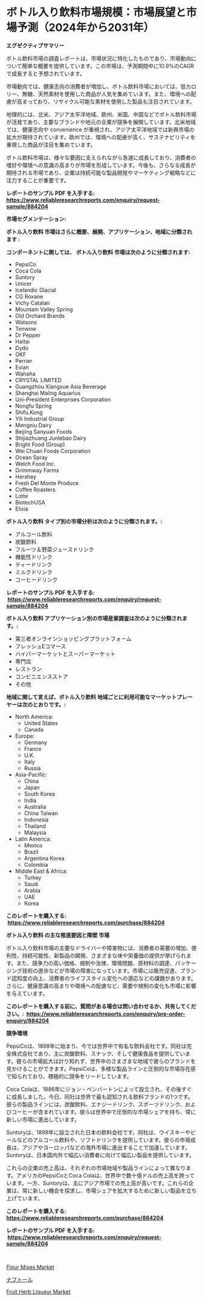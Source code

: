 <p><h1>ボトル入り飲料市場規模：市場展望と市場予測（2024年から2031年）</h1></p><p><strong>エグゼクティブサマリー</strong></p>
<p><p>ボトル飲料市場の調査レポートは、市場状況に特化したものであり、市場動向について簡単な概要を提供しています。この市場は、予測期間中に10.9%のCAGRで成長すると予想されています。</p><p>市場動向では、健康志向の消費者が増加し、ボトル飲料市場においては、低カロリー、無糖、天然素材を使用した商品が人気を集めています。また、環境への配慮が高まっており、リサイクル可能な素材を使用した製品も注目されています。</p><p>地理的には、北米、アジア太平洋地域、欧州、米国、中国などでボトル飲料市場が活発であり、主要なブランドや地元の企業が競争を展開しています。北米地域では、健康志向や convenience が重視され、アジア太平洋地域では新興市場の拡大が期待されています。欧州では、環境への配慮が高く、サステナビリティを重視した商品が注目を集めています。</p><p>ボトル飲料市場は、様々な要因に支えられながら急速に成長しており、消費者の嗜好や環境への意識の高まりが市場を形成しています。今後も、さらなる成長が期待される市場であり、企業は持続可能な製品開発やマーケティング戦略などに注力することが重要です。</p></p>
<p><strong>レポートのサンプル PDF を入手する: <a href="https://www.reliableresearchreports.com/enquiry/request-sample/884204">https://www.reliableresearchreports.com/enquiry/request-sample/884204</a></strong></p>
<p><strong>市場セグメンテーション:</strong></p>
<p><strong> ボトル入り飲料 市場はさらに概要、展開、アプリケーション、地域に分類されます :</strong></p>
<p><strong>コンポーネントに関しては、 ボトル入り飲料 市場は次のように分類されます: &nbsp;</strong></p>
<p><ul><li>PepsiCo</li><li>Coca Cola</li><li>Suntory</li><li>Unicer</li><li>Icelandic Glacial</li><li>CG Roxane</li><li>Vichy Catalan</li><li>Mountain Valley Spring</li><li>Old Orchard Brands</li><li>Watsons</li><li>Tenwow</li><li>Dr Pepper</li><li>Haitai</li><li>Dydo</li><li>OKF</li><li>Perrier</li><li>Evian</li><li>Wahaha</li><li>CRYSTAL LIMITED</li><li>Guangzhou Xiangxue Asia Beverage</li><li>Shanghai Maling Aquarius</li><li>Uni-President Enterprises Corporation</li><li>Nongfu Spring</li><li>Shifu.Kong</li><li>Yili Industrial Group</li><li>Mengniu Dairy</li><li>Beijing Sanyuan Foods</li><li>Shijiazhuang Junlebao Dairy</li><li>Bright Food (Group)</li><li>Wei Chuan Foods Corporation</li><li>Ocean Spray</li><li>Welch Food Inc.</li><li>Grimmway Farms</li><li>Hershey</li><li>Fresh Del Monte Produce</li><li>Coffee Roasters</li><li>Lotte</li><li>BiotechUSA</li><li>Elixia</li></ul></p>
<p><strong> ボトル入り飲料 タイプ別の市場分析は次のように分類されます。:</strong></p>
<p><ul><li>アルコール飲料</li><li>炭酸飲料</li><li>フルーツ＆野菜ジュースドリンク</li><li>機能性ドリンク</li><li>ティードリンク</li><li>ミルクドリンク</li><li>コーヒードリンク</li></ul></p>
<p><strong>レポートのサンプル PDF を入手する: &nbsp;<a href="https://www.reliableresearchreports.com/enquiry/request-sample/884204">https://www.reliableresearchreports.com/enquiry/request-sample/884204</a></strong></p>
<p><strong> ボトル入り飲料 アプリケーション別の市場産業調査は次のように分類されます。:</strong></p>
<p><ul><li>第三者オンラインショッピングプラットフォーム</li><li>フレッシュEコマース</li><li>ハイパーマーケットとスーパーマーケット</li><li>専門店</li><li>レストラン</li><li>コンビニエンスストア</li><li>その他</li></ul></p>
<p><strong>地域に関して言えば、ボトル入り飲料 地域ごとに利用可能なマーケットプレーヤーは次のとおりです。:</strong></p>
<p><ul>
    <li>
        North America:
        <ul>
            <li>United States</li>
            <li>Canada</li>
        </ul>
    </li>
    <li>
        Europe:
        <ul>
            <li>Germany</li>
            <li>France</li>
            <li>U.K.</li>
            <li>Italy</li>
            <li>Russia</li>
        </ul>
    </li>
    <li>
        Asia-Pacific:
        <ul>
            <li>China</li>
            <li>Japan</li>
            <li>South Korea</li>
            <li>India</li>
            <li>Australia</li>
            <li>China Taiwan</li>
            <li>Indonesia</li>
            <li>Thailand</li>
            <li>Malaysia</li>
        </ul>
    </li>
    <li>
        Latin America:
        <ul>
            <li>Mexico</li>
            <li>Brazil</li>
            <li>Argentina Korea</li>
            <li>Colombia</li>
        </ul>
    </li>
    <li>
        Middle East & Africa:
        <ul>
            <li>Turkey</li>
            <li>Saudi</li>
            <li>Arabia</li>
            <li>UAE</li>
            <li>Korea</li>
        </ul>
    </li>
    </ul></p>
<p><strong>このレポートを購入する: &nbsp;<a href="https://www.reliableresearchreports.com/purchase/884204">https://www.reliableresearchreports.com/purchase/884204</a></strong></p>
<p><strong>ボトル入り飲料 の主な推進要因と障壁 市場</strong></p>
<p><p>ボトル入り飲料市場の主要なドライバーや障害物には、消費者の需要の増加、便利性、持続可能性、新製品の開発、さまざまな味や栄養価の提供が挙げられます。また、競争力の高い価格、規制や法律、環境問題、原材料の調達、パッケージング技術の進歩などが市場の障害になっています。市場には販売促進、ブランド認知度の向上、消費者のライフスタイル変化への適応などの課題があります。さらに、健康意識の高まりや環境への配慮など、需要や規制の変化も市場に影響を与えています。</p></p>
<p><strong>このレポートを購入する前に、質問がある場合は問い合わせるか、共有してください。:&nbsp; <a href="https://www.reliableresearchreports.com/enquiry/pre-order-enquiry/884204">https://www.reliableresearchreports.com/enquiry/pre-order-enquiry/884204</a></strong></p>
<p><strong>競争環境</strong></p>
<p><p>PepsiCoは、1898年に始まり、今では世界中で有名な飲料会社です。同社は完全株式会社であり、主に炭酸飲料、スナック、そして健康食品を提供しています。彼らの市場拡大は計り知れず、世界中のさまざまな地域で彼らのブランドを見かけることができます。PepsiCoは、多様な製品ラインと圧倒的な市場存在感で知られており、積極的に競争をリードしています。</p><p>Coca Colaは、1886年にジョン・ペンバートンによって設立され、その後すぐに成長しました。今日、同社は世界で最も認知される飲料ブランドの1つです。彼らの製品ラインには、炭酸飲料、エナジードリンク、スポーツドリンク、およびコーヒーが含まれています。彼らは世界中で圧倒的な市場シェアを持ち、常に新しい市場に進出しています。</p><p>Suntoryは、1899年に設立された日本の飲料会社です。同社は、ウイスキーやビールなどのアルコール飲料や、ソフトドリンクを提供しています。彼らの市場成長は、アジアやヨーロッパなどの海外市場に進出することで加速しています。Suntoryは、日本国内外で幅広い消費者に向けて幅広い製品を提供しています。</p><p>これらの企業の売上高は、それぞれの市場地域や製品ラインによって異なります。アメリカのPepsiCoとCoca Colaは、世界中で数十億ドルの売上高を誇っています。一方、Suntoryは、主にアジア市場での売上高が高いです。これらの企業は、常に新しい機会を探求し、市場シェアを拡大するために新しい製品を立ち上げています。</p></p>
<p><strong>このレポートを購入する: &nbsp; <a href="https://www.reliableresearchreports.com/purchase/884204">https://www.reliableresearchreports.com/purchase/884204</a></strong></p>
<p><strong>レポートのサンプル PDF を入手する: &nbsp;<a href="https://www.reliableresearchreports.com/enquiry/request-sample/884204">https://www.reliableresearchreports.com/enquiry/request-sample/884204</a></strong><strong></strong></p>
<p>&nbsp;</p>
<p><p><a href="https://circular-yam-9b9.notion.site/Flour-Mixes-Market-Offer-Valuable-Insights-into-Market-Size-Market-Share-Market-Trends-and-Projec-6a22d9a3ea3a426da98f951aef040ec1">Flour Mixes Market</a></p><p><a href="https://medium.com/@gordonjast2023/%E3%83%8A%E3%83%95%E3%83%88%E3%83%BC%E3%83%AB%E5%B8%82%E5%A0%B4-2031%E5%B9%B4%E3%81%BE%E3%81%A7%E3%81%AE%E3%83%88%E3%83%AC%E3%83%B3%E3%83%89-%E4%BA%88%E6%B8%AC-%E7%AB%B6%E4%BA%89%E5%88%86%E6%9E%90-9bca194cf2a2">ナフトール</a></p><p><a href="https://cedar-agate-3da.notion.site/Fruit-Herb-Liqueur-Market-Size-Growth-and-Forecast-from-2024-2031-d160a135400b45ba8b7863c4be6426cd">Fruit Herb Liqueur Market</a></p></p>